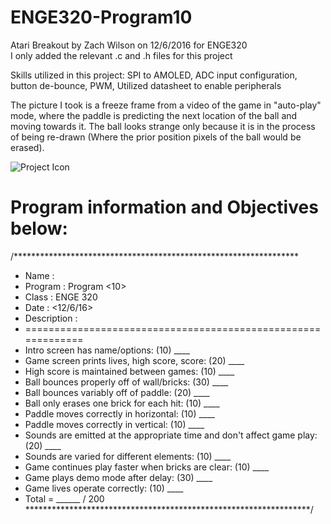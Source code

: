 # ENGE320-Program10
Atari Breakout by Zach Wilson on 12/6/2016 for ENGE320\
I only added the relevant .c and .h files for this project

Skills utilized in this project:
SPI to AMOLED, ADC input configuration, button de-bounce, PWM, Utilized datasheet to enable peripherals

The picture I took is a freeze frame from a video of the game in "auto-play" mode, where the paddle is predicting the next location of the ball and moving towards it. The ball looks strange only because it is in the process of being re-drawn (Where the prior position pixels of the ball would be erased).

![Project Icon](assets/Atari_Breakout.jpg)


# Program information and Objectives below:
/*****************************************************************
* Name        : <Zach Wilson>
* Program     : Program <10>
* Class       : ENGE 320
* Date        : <12/6/16>
* Description : <Atari Breakout>
* =============================================================
* Intro screen has name/options: (10) ____
* Game screen prints lives, high score, score: (20) ____
* High score is maintained between games: (10) ____
* Ball bounces properly off of wall/bricks: (30) ____
* Ball bounces variably off of paddle: (20) ____
* Ball only erases one brick for each hit: (10) ____
* Paddle moves correctly in horizontal: (10) ____
* Paddle moves correctly in vertical: (10) ____
* Sounds are emitted at the appropriate time and don't affect game play: (20) ____
* Sounds are varied for different elements: (10) ____
* Game continues play faster when bricks are clear: (10) ____
* Game plays demo mode after delay: (30) ____
* Game lives operate correctly: (10) ____
* Total = ______ / 200\
*****************************************************************/
